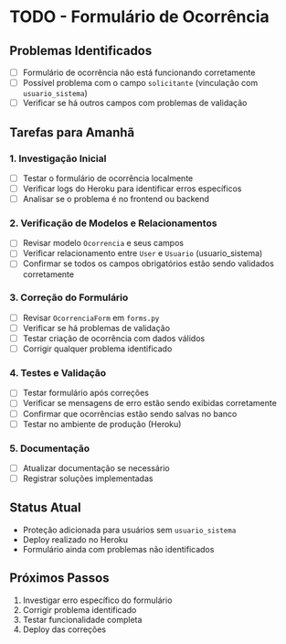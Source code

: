 # TODO - Formulário de Ocorrência

## Problemas Identificados
- [ ] Formulário de ocorrência não está funcionando corretamente
- [ ] Possível problema com o campo `solicitante` (vinculação com `usuario_sistema`)
- [ ] Verificar se há outros campos com problemas de validação

## Tarefas para Amanhã

### 1. Investigação Inicial
- [ ] Testar o formulário de ocorrência localmente
- [ ] Verificar logs do Heroku para identificar erros específicos
- [ ] Analisar se o problema é no frontend ou backend

### 2. Verificação de Modelos e Relacionamentos
- [ ] Revisar modelo `Ocorrencia` e seus campos
- [ ] Verificar relacionamento entre `User` e `Usuario` (usuario_sistema)
- [ ] Confirmar se todos os campos obrigatórios estão sendo validados corretamente

### 3. Correção do Formulário
- [ ] Revisar `OcorrenciaForm` em `forms.py`
- [ ] Verificar se há problemas de validação
- [ ] Testar criação de ocorrência com dados válidos
- [ ] Corrigir qualquer problema identificado

### 4. Testes e Validação
- [ ] Testar formulário após correções
- [ ] Verificar se mensagens de erro estão sendo exibidas corretamente
- [ ] Confirmar que ocorrências estão sendo salvas no banco
- [ ] Testar no ambiente de produção (Heroku)

### 5. Documentação
- [ ] Atualizar documentação se necessário
- [ ] Registrar soluções implementadas

## Status Atual
- Proteção adicionada para usuários sem `usuario_sistema`
- Deploy realizado no Heroku
- Formulário ainda com problemas não identificados

## Próximos Passos
1. Investigar erro específico do formulário
2. Corrigir problema identificado
3. Testar funcionalidade completa
4. Deploy das correções 